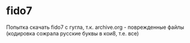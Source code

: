 # fido7
Попытка скачать fido7 с гугла, т.к. archive.org - поврежденные файлы (кодировка сожрала русские буквы в кои8, т.е. все)
